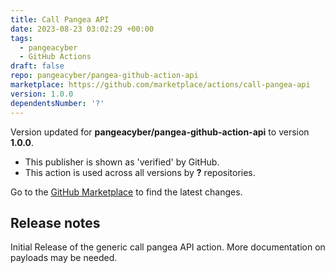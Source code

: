 ```yaml
---
title: Call Pangea API
date: 2023-08-23 03:02:29 +00:00
tags:
  - pangeacyber
  - GitHub Actions
draft: false
repo: pangeacyber/pangea-github-action-api
marketplace: https://github.com/marketplace/actions/call-pangea-api
version: 1.0.0
dependentsNumber: '?'
---
```



Version updated for **pangeacyber/pangea-github-action-api** to version **1.0.0**.
- This publisher is shown as 'verified' by GitHub.
- This action is used across all versions by **?** repositories.

Go to the [GitHub Marketplace](https://github.com/marketplace/actions/call-pangea-api) to find the latest changes.

## Release notes

Initial Release of the generic call pangea API action.  More documentation on payloads may be needed.
